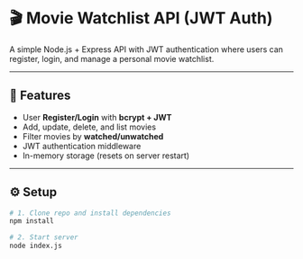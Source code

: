 # 🎬 Movie Watchlist API (JWT Auth)

A simple Node.js + Express API with JWT authentication where users can register, login, and manage a personal movie watchlist.

---

## 🚀 Features
- User **Register/Login** with **bcrypt + JWT**
- Add, update, delete, and list movies
- Filter movies by **watched/unwatched**
- JWT authentication middleware
- In-memory storage (resets on server restart)

---

## ⚙️ Setup
```bash
# 1. Clone repo and install dependencies
npm install

# 2. Start server
node index.js
